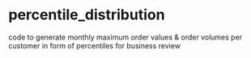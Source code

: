 # percentile_distribution
code to generate monthly maximum order values & order volumes per customer in form of percentiles for business review

